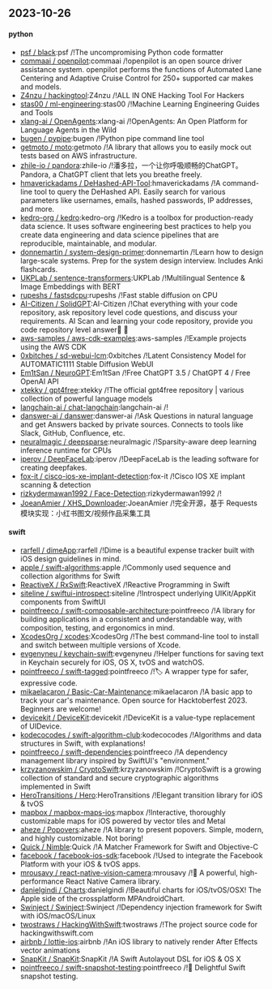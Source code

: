 ## 2023-10-26

#### python
* [psf / black](https://github.com/psf/black):psf /!The uncompromising Python code formatter
* [commaai / openpilot](https://github.com/commaai/openpilot):commaai /!openpilot is an open source driver assistance system. openpilot performs the functions of Automated Lane Centering and Adaptive Cruise Control for 250+ supported car makes and models.
* [Z4nzu / hackingtool](https://github.com/Z4nzu/hackingtool):Z4nzu /!ALL IN ONE Hacking Tool For Hackers
* [stas00 / ml-engineering](https://github.com/stas00/ml-engineering):stas00 /!Machine Learning Engineering Guides and Tools
* [xlang-ai / OpenAgents](https://github.com/xlang-ai/OpenAgents):xlang-ai /!OpenAgents: An Open Platform for Language Agents in the Wild
* [bugen / pypipe](https://github.com/bugen/pypipe):bugen /!Python pipe command line tool
* [getmoto / moto](https://github.com/getmoto/moto):getmoto /!A library that allows you to easily mock out tests based on AWS infrastructure.
* [zhile-io / pandora](https://github.com/zhile-io/pandora):zhile-io /!潘多拉，一个让你呼吸顺畅的ChatGPT。Pandora, a ChatGPT client that lets you breathe freely.
* [hmaverickadams / DeHashed-API-Tool](https://github.com/hmaverickadams/DeHashed-API-Tool):hmaverickadams /!A command-line tool to query the DeHashed API. Easily search for various parameters like usernames, emails, hashed passwords, IP addresses, and more.
* [kedro-org / kedro](https://github.com/kedro-org/kedro):kedro-org /!Kedro is a toolbox for production-ready data science. It uses software engineering best practices to help you create data engineering and data science pipelines that are reproducible, maintainable, and modular.
* [donnemartin / system-design-primer](https://github.com/donnemartin/system-design-primer):donnemartin /!Learn how to design large-scale systems. Prep for the system design interview. Includes Anki flashcards.
* [UKPLab / sentence-transformers](https://github.com/UKPLab/sentence-transformers):UKPLab /!Multilingual Sentence & Image Embeddings with BERT
* [rupeshs / fastsdcpu](https://github.com/rupeshs/fastsdcpu):rupeshs /!Fast stable diffusion on CPU
* [AI-Citizen / SolidGPT](https://github.com/AI-Citizen/SolidGPT):AI-Citizen /!Chat everything with your code repository, ask repository level code questions, and discuss your requirements. AI Scan and learning your code repository, provide you code repository level answer🧱 🧱
* [aws-samples / aws-cdk-examples](https://github.com/aws-samples/aws-cdk-examples):aws-samples /!Example projects using the AWS CDK
* [0xbitches / sd-webui-lcm](https://github.com/0xbitches/sd-webui-lcm):0xbitches /!Latent Consistency Model for AUTOMATIC1111 Stable Diffusion WebUI
* [Em1tSan / NeuroGPT](https://github.com/Em1tSan/NeuroGPT):Em1tSan /!Free ChatGPT 3.5 / ChatGPT 4 / Free OpenAI API
* [xtekky / gpt4free](https://github.com/xtekky/gpt4free):xtekky /!The official gpt4free repository | various collection of powerful language models
* [langchain-ai / chat-langchain](https://github.com/langchain-ai/chat-langchain):langchain-ai /!
* [danswer-ai / danswer](https://github.com/danswer-ai/danswer):danswer-ai /!Ask Questions in natural language and get Answers backed by private sources. Connects to tools like Slack, GitHub, Confluence, etc.
* [neuralmagic / deepsparse](https://github.com/neuralmagic/deepsparse):neuralmagic /!Sparsity-aware deep learning inference runtime for CPUs
* [iperov / DeepFaceLab](https://github.com/iperov/DeepFaceLab):iperov /!DeepFaceLab is the leading software for creating deepfakes.
* [fox-it / cisco-ios-xe-implant-detection](https://github.com/fox-it/cisco-ios-xe-implant-detection):fox-it /!Cisco IOS XE implant scanning & detection
* [rizkydermawan1992 / Face-Detection](https://github.com/rizkydermawan1992/Face-Detection):rizkydermawan1992 /!
* [JoeanAmier / XHS_Downloader](https://github.com/JoeanAmier/XHS_Downloader):JoeanAmier /!完全开源，基于 Requests 模块实现：小红书图文/视频作品采集工具

#### swift
* [rarfell / dimeApp](https://github.com/rarfell/dimeApp):rarfell /!Dime is a beautiful expense tracker built with iOS design guidelines in mind.
* [apple / swift-algorithms](https://github.com/apple/swift-algorithms):apple /!Commonly used sequence and collection algorithms for Swift
* [ReactiveX / RxSwift](https://github.com/ReactiveX/RxSwift):ReactiveX /!Reactive Programming in Swift
* [siteline / swiftui-introspect](https://github.com/siteline/swiftui-introspect):siteline /!Introspect underlying UIKit/AppKit components from SwiftUI
* [pointfreeco / swift-composable-architecture](https://github.com/pointfreeco/swift-composable-architecture):pointfreeco /!A library for building applications in a consistent and understandable way, with composition, testing, and ergonomics in mind.
* [XcodesOrg / xcodes](https://github.com/XcodesOrg/xcodes):XcodesOrg /!The best command-line tool to install and switch between multiple versions of Xcode.
* [evgenyneu / keychain-swift](https://github.com/evgenyneu/keychain-swift):evgenyneu /!Helper functions for saving text in Keychain securely for iOS, OS X, tvOS and watchOS.
* [pointfreeco / swift-tagged](https://github.com/pointfreeco/swift-tagged):pointfreeco /!🏷 A wrapper type for safer, expressive code.
* [mikaelacaron / Basic-Car-Maintenance](https://github.com/mikaelacaron/Basic-Car-Maintenance):mikaelacaron /!A basic app to track your car's maintenance. Open source for Hacktoberfest 2023. Beginners are welcome!
* [devicekit / DeviceKit](https://github.com/devicekit/DeviceKit):devicekit /!DeviceKit is a value-type replacement of UIDevice.
* [kodecocodes / swift-algorithm-club](https://github.com/kodecocodes/swift-algorithm-club):kodecocodes /!Algorithms and data structures in Swift, with explanations!
* [pointfreeco / swift-dependencies](https://github.com/pointfreeco/swift-dependencies):pointfreeco /!A dependency management library inspired by SwiftUI's "environment."
* [krzyzanowskim / CryptoSwift](https://github.com/krzyzanowskim/CryptoSwift):krzyzanowskim /!CryptoSwift is a growing collection of standard and secure cryptographic algorithms implemented in Swift
* [HeroTransitions / Hero](https://github.com/HeroTransitions/Hero):HeroTransitions /!Elegant transition library for iOS & tvOS
* [mapbox / mapbox-maps-ios](https://github.com/mapbox/mapbox-maps-ios):mapbox /!Interactive, thoroughly customizable maps for iOS powered by vector tiles and Metal
* [aheze / Popovers](https://github.com/aheze/Popovers):aheze /!A library to present popovers. Simple, modern, and highly customizable. Not boring!
* [Quick / Nimble](https://github.com/Quick/Nimble):Quick /!A Matcher Framework for Swift and Objective-C
* [facebook / facebook-ios-sdk](https://github.com/facebook/facebook-ios-sdk):facebook /!Used to integrate the Facebook Platform with your iOS & tvOS apps.
* [mrousavy / react-native-vision-camera](https://github.com/mrousavy/react-native-vision-camera):mrousavy /!📸 A powerful, high-performance React Native Camera library.
* [danielgindi / Charts](https://github.com/danielgindi/Charts):danielgindi /!Beautiful charts for iOS/tvOS/OSX! The Apple side of the crossplatform MPAndroidChart.
* [Swinject / Swinject](https://github.com/Swinject/Swinject):Swinject /!Dependency injection framework for Swift with iOS/macOS/Linux
* [twostraws / HackingWithSwift](https://github.com/twostraws/HackingWithSwift):twostraws /!The project source code for hackingwithswift.com
* [airbnb / lottie-ios](https://github.com/airbnb/lottie-ios):airbnb /!An iOS library to natively render After Effects vector animations
* [SnapKit / SnapKit](https://github.com/SnapKit/SnapKit):SnapKit /!A Swift Autolayout DSL for iOS & OS X
* [pointfreeco / swift-snapshot-testing](https://github.com/pointfreeco/swift-snapshot-testing):pointfreeco /!📸 Delightful Swift snapshot testing.
